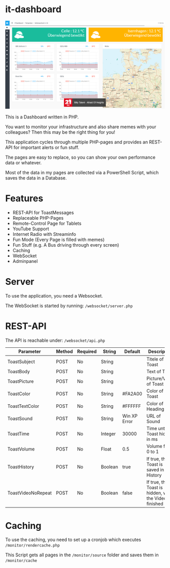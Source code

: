 # it-dashboard
![Dashboard Example](/example/weather.png?raw=true "Weather Page")

This is a Dashboard written in PHP.

You want to monitor your infrastructure and also share memes with your colleagues? 
Then this may be the right thing for you!

This application cycles through multiple PHP-pages and provides an REST-API for
important alerts or fun stuff.

The pages are easy to replace, so you can show your own performance data or whatever.

Most of the data in my pages are collected via a PowerShell Script,
which saves the data in a Database.

Features
========

* REST-API for ToastMessages
* Replaceable PHP-Pages
* Remote-Control Page for Tablets
* YouTube Support
* Internet Radio with Streaminfo
* Fun Mode (Every Page is filled with memes)
* Fun Stuff (e.g. A Bus driving through every screen)
* Caching
* WebSocket
* Adminpanel


Server
=======

To use the application, you need a Websocket.

The WebSocket is started by running: `/websocket/server.php`



REST-API
========

The API is reachable under: `/websocket/api.php`

|Parameter|Method|Required|String|Default|Description|
|--- |--- |--- |--- |--- |--- |
|ToastSubject|POST|No|String||Titele of Toast|
|ToastBody|POST|No|String||Text of Toast|
|ToastPicture|POST|No|String||Picture/Video of Toast|
|ToastColor|POST|No|String|#FA2A00|Color of Toast|
|ToastTextColor|POST|No|String|#FFFFFF|Color of Heading|
|ToastSound|POST|No|String|Win XP Error|URL of Sound|
|ToastTime|POST|No|Integer|30000|Time until Toast hides in ms|
|ToastVolume|POST|No|Float|0.5|Volume from 0 to 1|
|ToastHistory|POST|No|Boolean|true|If true, the Toast is saved in the History|
|ToastVideoNoRepeat|POST|No|Boolean|false|If true, the Toast is hidden, when the Video finished|

Caching
=======

To use the caching, you need to set up a cronjob which executes `/monitor/rendercache.php`

This Script gets all pages in the `/monitor/source` folder and saves them in `/monitor/cache`  
